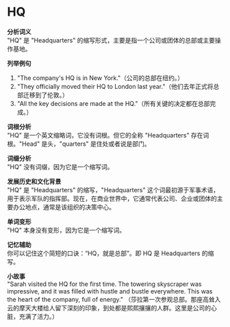 # HQ

**分析词义**  
"HQ" 是 "Headquarters" 的缩写形式，主要是指一个公司或团体的总部或主要操作基地。

  

**列举例句**

  

1.  "The company's HQ is in New York."（公司的总部在纽约。）
2.  "They officially moved their HQ to London last year."（他们去年正式将总部迁移到了伦敦。）
3.  "All the key decisions are made at the HQ."（所有关键的决定都在总部完成。）

  

**词根分析**  
"HQ" 是一个英文缩略词，它没有词根。但它的全称 "Headquarters" 存在词根。"Head" 是头，"quarters" 是住处或者说是部门。

  

**词缀分析**  
"HQ" 没有词缀，因为它是一个缩写词。

  

**发展历史和文化背景**  
"HQ" 是 "Headquarters" 的缩写，"Headquarters" 这个词最初源于军事术语，用于表示军队的指挥部。现在，在商业世界中，它通常代表公司、企业或团体的主要办公地点，通常是该组织的决策中心。

  

**单词变形**  
"HQ" 本身没有变形，因为它是一个缩写词。

  

**记忆辅助**  
你可以记住这个简短的口诀：“HQ，就是总部”。即 HQ 是 Headquarters 的缩写。

  

**小故事**  
"Sarah visited the HQ for the first time. The towering skyscraper was impressive, and it was filled with hustle and bustle everywhere. This was the heart of the company, full of energy." （莎拉第一次参观总部。那座高耸入云的摩天大楼给人留下深刻的印象，到处都是熙熙攘攘的人群。这里是公司的心脏，充满了活力。）

